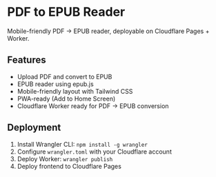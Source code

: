 # PDF to EPUB Reader

Mobile-friendly PDF → EPUB reader, deployable on Cloudflare Pages + Worker.

## Features

- Upload PDF and convert to EPUB
- EPUB reader using epub.js
- Mobile-friendly layout with Tailwind CSS
- PWA-ready (Add to Home Screen)
- Cloudflare Worker ready for PDF → EPUB conversion

## Deployment

1. Install Wrangler CLI: `npm install -g wrangler`
2. Configure `wrangler.toml` with your Cloudflare account
3. Deploy Worker: `wrangler publish`
4. Deploy frontend to Cloudflare Pages
